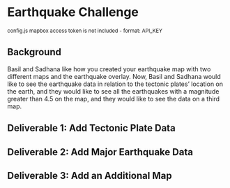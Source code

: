 # Earthquake Challenge
<sup>config.js mapbox access token is not included - format: API_KEY</sup>
## Background
Basil and Sadhana like how you created your earthquake map with two different maps and the earthquake overlay. Now, Basil and Sadhana would like to see the earthquake data in relation to the tectonic plates’ location on the earth, and they would like to see all the earthquakes with a magnitude greater than 4.5 on the map, and they would like to see the data on a third map.
## Deliverable 1: Add Tectonic Plate Data

## Deliverable 2: Add Major Earthquake Data
## Deliverable 3: Add an Additional Map
